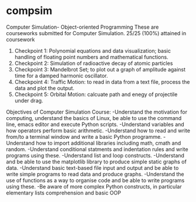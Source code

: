 # compsim
Computer Simulation- Object-oriented Programming
These are courseworks submitted for Computer Simulation. 25/25 (100%) attained in coursework 
1) Checkpoint 1: Polynomial equations and data visualization; basic handling of floating point numbers and mathematical functions.
2) Checkpoint 2: Simulation of radioactive decay of atomic particles 
3) Checkpoint 3: Mandelbrot Set;  to plot out a graph of amplitude against time for a damped harmonic oscillator.
4) Checkpoint 4: Traffic Motion: to read in data from a text file, process the data and plot the output.
5) Checkpoint 5: Orbital Motion: calcuate path and enegy of projectile under drag.

Objectives of Computer Simulation Course:
-Understand the motivation for computing, understand the basics of Linux, be able to use the command line, emacs editor and execute Python scripts.
-Understand variables and how operators perform basic arithmetic.
-Understand how to read and write from/to a terminal window and write a basic Python programme.
-Understand how to import additional libraries including math, cmath and random.
-Understand conditional statments and indentation rules and write programs using these.
-Understand list and loop constructs.
-Understand and be able to use the matplotlib library to produce simple static graphs of data.
-Understand basic text-based file input and output and be able to write simple programs to read data and produce graphs.
-Understand the use of functions as a way to organise code and be able to write programs using these.
-Be aware of more complex Python constructs, in particular elementary lists comprehension and basic OOP
